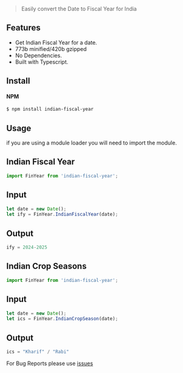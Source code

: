 >Easily convert the Date to Fiscal Year for India

## Features  
- Get Indian Fiscal Year for a date.
- 773b minified/420b gzipped
- No Dependencies.
- Built with Typescript.

## Install  
#### NPM 

```bash
$ npm install indian-fiscal-year 
``` 

## Usage
if you are using a module loader you will need to import the module.  

## Indian Fiscal Year  
```js
import FinYear from 'indian-fiscal-year';
```

## Input
```js
let date = new Date();
let ify = FinYear.IndianFiscalYear(date);
```

## Output
```js
ify = 2024-2025
```
## Indian Crop Seasons  
```js
import FinYear from 'indian-fiscal-year';
```

## Input
```js
let date = new Date();
let ics = FinYear.IndianCropSeason(date);
```

## Output
```js
ics = "Kharif" / "Rabi"
```

For Bug Reports please use [issues](https://github.com/Parveen539/Indian-Fiscal-Year/issues)
